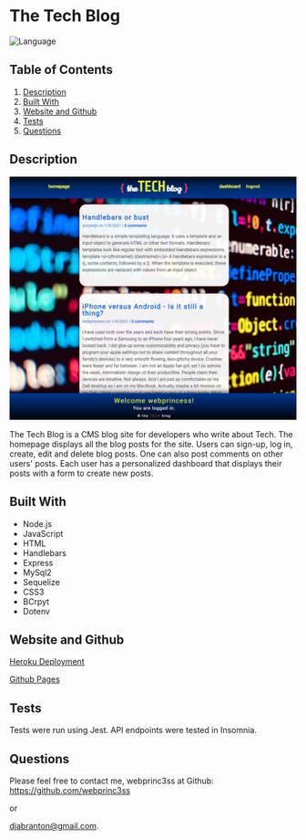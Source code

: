 # The Tech Blog

![Language](https://img.shields.io/badge/Lang-JavaScript-yellow)

## Table of Contents
  1. [Description](#description)
  2. [Built With](#built-with)
  3. [Website and Github](#website-and-github)
  4. [Tests](#tests)
  5. [Questions](#questions)
  
## Description

![Screenshot](public/images/tech_blog_ss.jpg)

The Tech Blog is a CMS blog site for developers who write about Tech.  The homepage displays all the blog posts for the site. Users can sign-up, log in, create, edit and delete blog posts.  One can also post comments on other users' posts.  Each user has a personalized dashboard that displays their posts with a form to create new posts.

## Built With
- Node.js
- JavaScript
- HTML
- Handlebars
- Express
- MySql2
- Sequelize
- CSS3
- BCrpyt
- Dotenv
   
## Website and Github

[Heroku Deployment](https://morning-inlet-04483.herokuapp.com/)

[Github Pages](https://github.com/webprinc3ss/e-commerce-back-end)
 
## Tests
Tests were run using Jest.  API endpoints were tested in Insomnia.

## Questions
Please feel free to contact me, webprinc3ss at Github: https://github.com/webprinc3ss 

or

djabranton@gmail.com. 
      